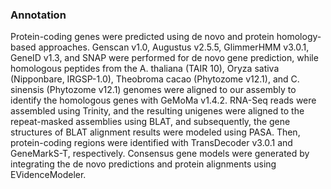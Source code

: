 ### Annotation

Protein-coding genes were predicted using de novo and protein
homology-based approaches. Genscan v1.0, Augustus v2.5.5, GlimmerHMM
v3.0.1, GeneID v1.3, and SNAP were performed for de novo gene
prediction, while homologous peptides from the A. thaliana (TAIR 10),
Oryza sativa (Nipponbare, IRGSP-1.0), Theobroma cacao (Phytozome v12.1),
and C. sinensis (Phytozome v12.1) genomes were aligned to our assembly
to identify the homologous genes with GeMoMa v1.4.2. RNA-Seq reads were
assembled using Trinity, and the resulting unigenes were aligned to the
repeat-masked assemblies using BLAT, and subsequently, the gene
structures of BLAT alignment results were modeled using PASA. Then,
protein-coding regions were identified with TransDecoder v3.0.1 and
GeneMarkS-T, respectively. Consensus gene models were generated by
integrating the de novo predictions and protein alignments using
EVidenceModeler.
